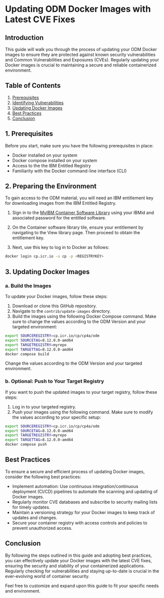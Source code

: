 # Updating ODM Docker Images with Latest CVE Fixes

## Introduction

This guide will walk you through the process of updating your ODM Docker images to ensure they are protected against known security vulnerabilities and Common Vulnerabilities and Exposures (CVEs). Regularly updating your Docker images is crucial to maintaining a secure and reliable containerized environment.

## Table of Contents

1. [Prerequisites](#prerequisites)
2. [Identifying Vulnerabilities](#identifying-vulnerabilities)
3. [Updating Docker Images](#updating-docker-images)
4. [Best Practices](#best-practices)
5. [Conclusion](#conclusion)

## 1. Prerequisites

Before you start, make sure you have the following prerequisites in place:

- Docker installed on your system
- Docker compose installed on your system
- Access to the the IBM Entitled Registry 
- Familiarity with the Docker command-line interface (CLI)

## 2. Preparing the Environment

To gain access to the ODM material, you will need an IBM entitlement key for downloading images from the IBM Entitled Registry.

1. Sign in to the [MyIBM Container Software Library](https://myibm.ibm.com/products-services/containerlibrary) using your IBMid and associated password for the entitled software.

2. On the Container software library tile, ensure your entitlement by navigating to the View library page. Then proceed to obtain the entitlement key.

3. Next, use this key to log in to Docker as follows:

```bash
docker login cp.icr.io -u cp -p <REGISTRYKEY>
```


## 3. Updating Docker Images

### a. Build the Images

To update your Docker images, follow these steps:

1. Download or clone this GitHub repository.
2. Navigate to the `contrib/update-images` directory.
3. Build the images using the following Docker Compose command. Make sure to change the values according to the ODM Version and your targeted environment:

```bash
export SOURCEREGISTRY=cp.icr.io/cp/cp4a/odm
export SOURCETAG=8.12.0.0-amd64
export TARGETREGISTRY=myrepo
export TARGETTAG=8.12.0.0-amd64
docker compose build
```

Change the values according to the ODM Version and your targeted environment.

### b. Optional: Push to Your Target Registry

If you want to push the updated images to your target registry, follow these steps:

1. Log in to your targeted registry.
2. Push your images using the following command. Make sure to modify the values according to your specific setup:

```bash
export SOURCEREGISTRY=cp.icr.io/cp/cp4a/odm
export SOURCETAG=8.12.0.0-amd64
export TARGETREGISTRY=myrepo
export TARGETTAG=8.12.0.0-amd64
docker compose push
```

## Best Practices

To ensure a secure and efficient process of updating Docker images, consider the following best practices:

- Implement automation: Use continuous integration/continuous deployment (CI/CD) pipelines to automate the scanning and updating of Docker images.
- Regularly monitor CVE databases and subscribe to security mailing lists for timely updates.
- Maintain a versioning strategy for your Docker images to keep track of updates and changes.
- Secure your container registry with access controls and policies to prevent unauthorized access.

## Conclusion

By following the steps outlined in this guide and adopting best practices, you can effectively update your Docker images with the latest CVE fixes, ensuring the security and stability of your containerized applications. Regularly checking for vulnerabilities and staying up-to-date is crucial in the ever-evolving world of container security.

Feel free to customize and expand upon this guide to fit your specific needs and environment.
